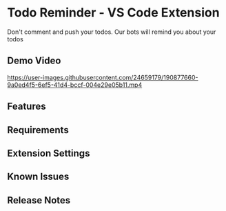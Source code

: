 # Todo Reminder - VS Code Extension

Don't comment and push your todos. Our bots will remind you about your todos

## Demo Video


https://user-images.githubusercontent.com/24659179/190877660-9a0ed4f5-6ef5-41d4-bccf-004e29e05b11.mp4


## Features

## Requirements

## Extension Settings

## Known Issues

## Release Notes
